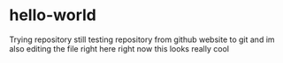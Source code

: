 # hello-world
Trying repository
still testing repository
from github website to git and im also editing the file right here right now
this looks really cool 
